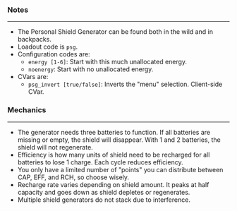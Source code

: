 ### Notes
---
- The Personal Shield Generator can be found both in the wild and in backpacks.
- Loadout code is `psg`.
- Configuration codes are:
	- `energy [1-6]`: Start with this much unallocated energy.
	- `noenergy`: Start with no unallocated energy.
- CVars are:
	- `psg_invert [true/false]`: Inverts the "menu" selection. Client-side CVar.

### Mechanics
---
- The generator needs three batteries to function. If all batteries are missing or empty, the shield will disappear. With 1 and 2 batteries, the shield will not regenerate.
- Efficiency is how many units of shield need to be recharged for all batteries to lose 1 charge. Each cycle reduces efficiency.
- You only have a limited number of "points" you can distribute between CAP, EFF, and RCH, so choose wisely.
- Recharge rate varies depending on shield amount. It peaks at half capacity and goes down as shield depletes or regenerates.
- Multiple shield generators do not stack due to interference.
